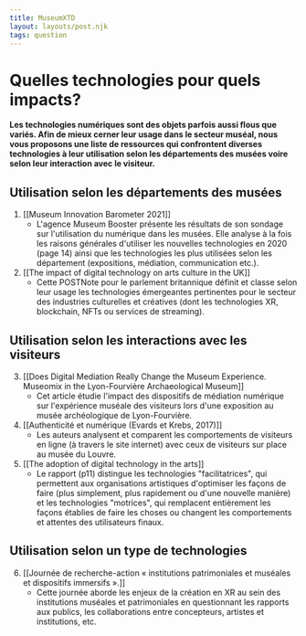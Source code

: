 ```yaml
---
title: MuseumXTD
layout: layouts/post.njk
tags: question
---
```

# Quelles technologies pour quels impacts?
**Les technologies numériques sont des objets parfois aussi flous que variés. Afin de mieux cerner leur usage dans le secteur muséal, nous vous proposons une liste de ressources qui confrontent diverses technologies à leur utilisation selon les départements des musées voire selon leur interaction avec le visiteur.**   

## Utilisation selon les **départements des musées**
1. [[Museum Innovation Barometer 2021]]
	- L'agence Museum Booster présente les résultats de son sondage sur l'utilisation du numérique dans les musées. Elle analyse à la fois les raisons générales d'utiliser les nouvelles technologies en 2020 (page 14) ainsi que les technologies les plus utilisées selon les département (expositions, médiation, communication etc.). 
2. [[The impact of digital technology on arts culture in the UK]]
	- Cette POSTNote pour le parlement britannique définit et classe selon leur usage les technologies émergeantes pertinentes pour le secteur des industries culturelles et créatives (dont les technologies XR, blockchain, NFTs ou services de streaming). 


## Utilisation selon les interactions avec les visiteurs
3. [[Does Digital Mediation Really Change the Museum Experience. Museomix in the Lyon-Fourvière Archaeological Museum]]
	- Cet article étudie l'impact des dispositifs de médiation numérique sur l'expérience muséale des visiteurs lors d'une exposition au musée archéologique de Lyon-Fourvière. 
4. [[Authenticité et numérique (Evards et Krebs, 2017)]]
	- Les auteurs analysent et comparent les comportements de visiteurs en ligne (à travers le site internet) avec ceux de visiteurs sur place au musée du Louvre. 
5. [[The adoption of digital technology in the arts]] 
	- Le rapport (p11) distingue les technologies "facilitatrices", qui permettent aux organisations artistiques d'optimiser les façons de faire (plus simplement, plus rapidement ou d'une nouvelle manière) et les technologies "motrices", qui remplacent entièrement les façons établies de faire les choses ou changent les comportements et attentes des utilisateurs finaux. 

## Utilisation selon un type de technologies
6. [[Journée de recherche-action « institutions patrimoniales et muséales et dispositifs immersifs ».]]
	- Cette journée aborde les enjeux de la création en XR au sein des institutions muséales et patrimoniales en questionnant les rapports aux publics, les collaborations entre concepteurs, artistes et institutions, etc.